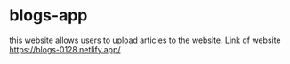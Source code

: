 # blogs-app
this website allows users to upload articles to the website.
Link of website https://blogs-0128.netlify.app/
